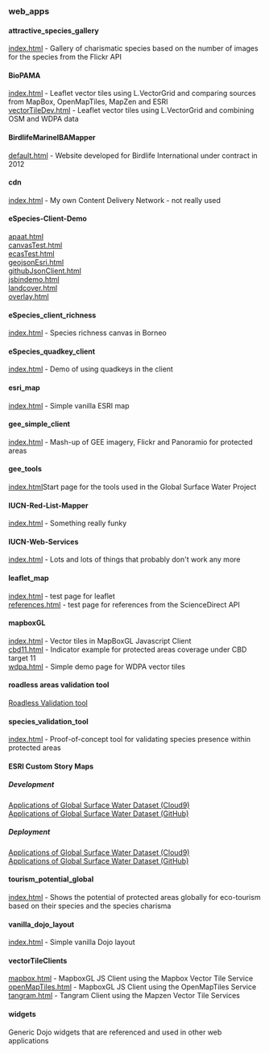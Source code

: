 ### web_apps
#### attractive_species_gallery 
<a href='http://andrewcottam.github.io/web_apps/attractive_species_gallery/index.html' target='_blank'>index.html</a> - Gallery of charismatic species based on the number of images for the species from the Flickr API</br>
#### BioPAMA
<a href='https://andrewcottam.github.io/web_apps/biopama/index.html' target='_blank'>index.html</a> - Leaflet vector tiles using L.VectorGrid and comparing sources from MapBox, OpenMapTiles, MapZen and ESRI</br>
<a href='https://andrewcottam.github.io/web_apps/biopama/vectorTileDev.html' target='_blank'>vectorTileDev.html</a> - Leaflet vector tiles using L.VectorGrid and combining OSM and WDPA data</br>
#### BirdlifeMarineIBAMapper
<a href='https://andrewcottam.github.io/web_apps/BirdlifeMarineIBAMapper/default.html' target='_blank'>default.html</a> - Website developed for Birdlife International under contract in 2012</br>
#### cdn
<a href='https://andrewcottam.github.io/web_apps/cdn/index.html' target='_blank'>index.html</a> - My own Content Delivery Network - not really used</br>
#### eSpecies-Client-Demo
<a href='https://andrewcottam.github.io/web_apps/eSpecies-Client-Demo/apaat.html' target='_blank'>apaat.html</a></br>
<a href='https://andrewcottam.github.io/web_apps/eSpecies-Client-Demo/canvasTest.html' target='_blank'>canvasTest.html</a></br>
<a href='https://andrewcottam.github.io/web_apps/eSpecies-Client-Demo/ecasTest.html' target='_blank'>ecasTest.html</a></br>
<a href='https://andrewcottam.github.io/web_apps/eSpecies-Client-Demo/geojsonEsri.html' target='_blank'>geojsonEsri.html</a></br>
<a href='https://andrewcottam.github.io/web_apps/eSpecies-Client-Demo/githubJsonClient.html' target='_blank'>githubJsonClient.html</a></br>
<a href='https://andrewcottam.github.io/web_apps/eSpecies-Client-Demo/jsbindemo.html' target='_blank'>jsbindemo.html</a></br>
<a href='https://andrewcottam.github.io/web_apps/eSpecies-Client-Demo/landcover.html' target='_blank'>landcover.html</a></br>
<a href='https://andrewcottam.github.io/web_apps/eSpecies-Client-Demo/overlay.html' target='_blank'>overlay.html</a></br>
#### eSpecies_client_richness
<a href='https://andrewcottam.github.io/web_apps/eSpecies_client_richness/index.html' target='_blank'>index.html</a> - Species richness canvas in Borneo</br>
#### eSpecies_quadkey_client
<a href='https://andrewcottam.github.io/web_apps/eSpecies_quadkey_client/index.html' target='_blank'>index.html</a> - Demo of using quadkeys in the client</br>
#### esri_map
<a href='https://andrewcottam.github.io/web_apps/esri_map/index.html' target='_blank'>index.html</a> - Simple vanilla ESRI map</br>
#### gee_simple_client
<a href='https://andrewcottam.github.io/web_apps/gee_simple_client/index.html?wdpaid=780' target='_blank'>index.html</a> - Mash-up of GEE imagery, Flickr and Panoramio for protected areas</br>
#### gee_tools
<a href='https://andrewcottam.github.io/web_apps/gee_tools/index.html' target='_blank'>index.html</a>Start page for the tools used in the Global Surface Water Project</br>
#### IUCN-Red-List-Mapper
<a href='https://andrewcottam.github.io/web_apps/IUCN-Red-List-Mapper/index.html' target='_blank'>index.html</a> - Something really funky</br>
#### IUCN-Web-Services
<a href='https://andrewcottam.github.io/web_apps/IUCN-Web-Services/index.html' target='_blank'>index.html</a> - Lots and lots of things that probably don't work any more</br>
#### leaflet_map
<a href='https://andrewcottam.github.io/web_apps/leaflet_map/index.html' target='_blank'>index.html</a> - test page for leaflet</br>
<a href='https://andrewcottam.github.io/web_apps/leaflet_map/references.html' target='_blank'>references.html</a> - test page for references from the ScienceDirect API
#### mapboxGL
<a href='https://andrewcottam.github.io/web_apps/mapboxGL/index.html' target='_blank'>index.html</a> - Vector tiles in MapBoxGL Javascript Client</br>
<a href='https://andrewcottam.github.io/web_apps/mapboxGL/cbd11.html' target='_blank'>cbd11.html</a> - Indicator example for protected areas coverage under CBD target 11</br>
<a href='https://andrewcottam.github.io/web_apps/mapboxGL/wdpa.html' target='_blank'>wdpa.html</a> - Simple demo page for WDPA vector tiles</br>
#### roadless areas validation tool
<a href='https://andrewcottam.github.io/web_apps/roadless/index.html' target='_blank'>Roadless Validation tool</a>  
#### species_validation_tool
<a href='https://andrewcottam.github.io/web_apps/species_validation_tool/index.html' target='_blank'>index.html</a> - Proof-of-concept tool for validating species presence within protected areas</br>
#### ESRI Custom Story Maps
##### Development 
<a href='https://web-apps-blishten.c9users.io/storyMaps/storymap-series/src/index.html?appid=6e9b0cac8b61432fb4dc422840f18240' target='_blank'>Applications of Global Surface Water Dataset (Cloud9)</a></br>
<a href='https://andrewcottam.github.io/web_apps/storyMaps/storymap-series/src/index.html?appid=6e9b0cac8b61432fb4dc422840f18240' target='_blank'>Applications of Global Surface Water Dataset (GitHub)</a>
##### Deployment 
<a href='https://web-apps-blishten.c9users.io/storyMaps/storymap-series/deploy/index.html?appid=6e9b0cac8b61432fb4dc422840f18240' target='_blank'>Applications of Global Surface Water Dataset (Cloud9)</a></br>
<a href='https://andrewcottam.github.io/web_apps/storyMaps/storymap-series/deploy/index.html?appid=6e9b0cac8b61432fb4dc422840f18240' target='_blank'>Applications of Global Surface Water Dataset (GitHub)</a>
#### tourism_potential_global
<a href='https://andrewcottam.github.io/web_apps/tourism_potential_global/index.html' target='_blank'>index.html</a> - Shows the potential of protected areas globally for eco-tourism based on their species and the species charisma</br>
#### vanilla_dojo_layout
<a href='https://andrewcottam.github.io/web_apps/vanilla_dojo_layout/index.html' target='_blank'>index.html</a> - Simple vanilla Dojo layout</br>
#### vectorTileClients
<a href='https://andrewcottam.github.io/web_apps/vectorTileClients/mapbox.html' target='_blank'>mapbox.html</a> - MapboxGL JS Client using the Mapbox Vector Tile Service</br>
<a href='https://andrewcottam.github.io/web_apps/vectorTileClients/openMapTiles.html' target='_blank'>openMapTiles.html</a> - MapboxGL JS Client using the OpenMapTiles Service</br>
<a href='https://andrewcottam.github.io/web_apps/vectorTileClients/tangram.html' target='_blank'>tangram.html</a> - Tangram Client using the Mapzen Vector Tile Services</br>
#### widgets
Generic Dojo widgets that are referenced and used in other web applications


